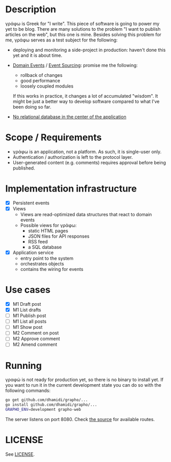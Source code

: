 # Description

γράφω is Greek for "I write".  This piece of software is going to power my yet to be blog.  There are many solutions to the problem "I want to publish articles on the web", but this one is mine.  Besides solving this problem for me, γράφω serves as a test subject for the following:

- deploying and monitoring a side-project in production: haven't done this yet and it is about time.
- [Domain Events][domain-events] / [Event Sourcing][event-sourcing]: promise me the following:
  - rollback of changes
  - good performance
  - loosely coupled modules

  If this works in practice, it changes a lot of accumulated "wisdom".
  It might be just a better way to develop software compared to what
  I've been doing so far.
- [No relational database in the center of the application][nodb]

# Scope / Requirements

- γράφω is an application, not a platform.  As such, it is single-user only.
- Authentication / authorization is left to the protocol layer.
- User-generated content (e.g. comments) requires approval before being published.

# Implementation infrastructure

- [X] Persistent events
- [X] Views
  - Views are read-optimized data structures that react to domain events 
  - Possible views for γράφω:
    - static HTML pages
    - JSON files for API responses
    - RSS feed
    - a SQL database
- [X] Application service
  - entry point to the system
  - orchestrates objects
  - contains the wiring for events

# Use cases

- [X] M1 Draft post
- [X] M1 List drafts
- [ ] M1 Publish post 
- [ ] M1 List all posts
- [ ] M1 Show post
- [ ] M2 Comment on post
- [ ] M2 Approve comment
- [ ] M2 Amend comment

[domain-events]: http://martinfowler.com/eaaDev/DomainEvent.html
[event-sourcing]: http://martinfowler.com/eaaDev/EventSourcing.html
[nodb]: http://blog.8thlight.com/uncle-bob/2012/05/15/NODB.html

# Running

γραφώ is not ready for production yet, so there is no binary to
install yet.  If you want to run it in the current development state
you can do so with the following commands:

```sh
go get github.com/dhamidi/grapho/...
go install github.com/dhamidi/grapho/...
GRAPHO_ENV=development grapho-web
```

The server listens on port 8080.  Check [the
source](./cmd/grapho-web/main.go) for available routes.

# LICENSE

See [LICENSE](./LICENSE).
